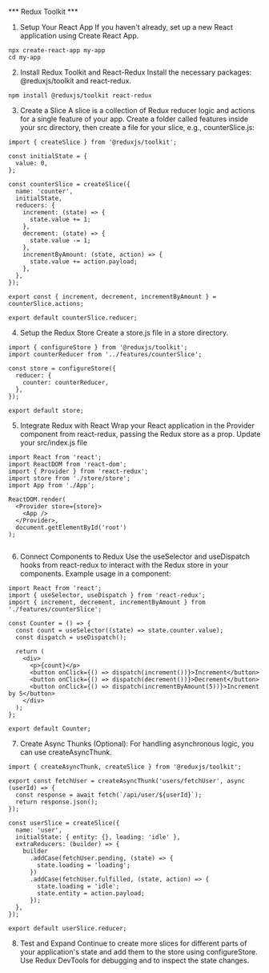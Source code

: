 *** Redux Toolkit ***
1. Setup Your React App
If you haven't already, set up a new React application using Create React App.
~~~
npx create-react-app my-app
cd my-app
~~~
2. Install Redux Toolkit and React-Redux
Install the necessary packages: @reduxjs/toolkit and react-redux.
~~~
npm install @reduxjs/toolkit react-redux
~~~
3. Create a Slice
A slice is a collection of Redux reducer logic and actions for a single feature of your app.
Create a folder called features inside your src directory, then create a file for your slice, e.g., counterSlice.js:
~~~
import { createSlice } from '@reduxjs/toolkit';

const initialState = {
  value: 0,
};

const counterSlice = createSlice({
  name: 'counter',
  initialState,
  reducers: {
    increment: (state) => {
      state.value += 1;
    },
    decrement: (state) => {
      state.value -= 1;
    },
    incrementByAmount: (state, action) => {
      state.value += action.payload;
    },
  },
});

export const { increment, decrement, incrementByAmount } = counterSlice.actions;

export default counterSlice.reducer;
~~~

4. Setup the Redux Store
Create a store.js file in a store directory.
~~~
import { configureStore } from '@reduxjs/toolkit';
import counterReducer from '../features/counterSlice';

const store = configureStore({
  reducer: {
    counter: counterReducer,
  },
});

export default store;

~~~

5. Integrate Redux with React
Wrap your React application in the Provider component from react-redux, passing the Redux store as a prop.
Update your src/index.js file 
~~~
import React from 'react';
import ReactDOM from 'react-dom';
import { Provider } from 'react-redux';
import store from './store/store';
import App from './App';

ReactDOM.render(
  <Provider store={store}>
    <App />
  </Provider>,
  document.getElementById('root')
);


~~~

6. Connect Components to Redux
Use the useSelector and useDispatch hooks from react-redux to interact with the Redux store in your components.
Example usage in a component:
~~~
import React from 'react';
import { useSelector, useDispatch } from 'react-redux';
import { increment, decrement, incrementByAmount } from './features/counterSlice';

const Counter = () => {
  const count = useSelector((state) => state.counter.value);
  const dispatch = useDispatch();

  return (
    <div>
      <p>{count}</p>
      <button onClick={() => dispatch(increment())}>Increment</button>
      <button onClick={() => dispatch(decrement())}>Decrement</button>
      <button onClick={() => dispatch(incrementByAmount(5))}>Increment by 5</button>
    </div>
  );
};

export default Counter;

~~~

7. Create Async Thunks (Optional):
For handling asynchronous logic, you can use createAsyncThunk.
~~~
import { createAsyncThunk, createSlice } from '@reduxjs/toolkit';

export const fetchUser = createAsyncThunk('users/fetchUser', async (userId) => {
  const response = await fetch(`/api/user/${userId}`);
  return response.json();
});

const userSlice = createSlice({
  name: 'user',
  initialState: { entity: {}, loading: 'idle' },
  extraReducers: (builder) => {
    builder
      .addCase(fetchUser.pending, (state) => {
        state.loading = 'loading';
      })
      .addCase(fetchUser.fulfilled, (state, action) => {
        state.loading = 'idle';
        state.entity = action.payload;
      });
  },
});

export default userSlice.reducer;

~~~

8. Test and Expand
Continue to create more slices for different parts of your application's state and add them to the store using configureStore.
Use Redux DevTools for debugging and to inspect the state changes.